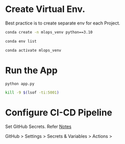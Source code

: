 
# Create Virtual Env.
Best practice is to create separate env for each Project.

```bash
conda create -n mlops_venv python==3.10

conda env list

conda activate mlops_venv
```

# Run the App
```bash
python app.py
```

```bash
kill -9 $(lsof -ti:5001)
```

# Configure CI-CD Pipeline
Set GitHub Secrets.
Refer [Notes](./notes.txt)

GitHub > Settings > Secrets & Variables > Actions > 


